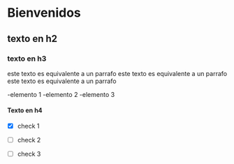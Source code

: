 # Bienvenidos
## texto en h2
### texto en h3
este texto es equivalente a un parrafo
este texto es equivalente a un parrafo
este texto es equivalente a un parrafo

-elemento 1
-elemento 2
-elemento 3

#### Texto en h4
- [x] check 1
- [ ] check 2
- [ ] check 3

